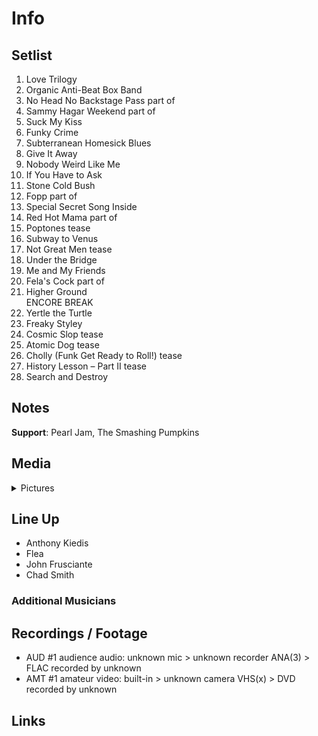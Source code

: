# Info

## Setlist

1. Love Trilogy
2. Organic Anti-Beat Box Band
3. No Head No Backstage Pass part of
4. Sammy Hagar Weekend part of
5. Suck My Kiss
6. Funky Crime
7. Subterranean Homesick Blues
8. Give It Away
9. Nobody Weird Like Me
10. If You Have to Ask
11. Stone Cold Bush
12. Fopp part of
13. Special Secret Song Inside
14. Red Hot Mama part of
15. Poptones tease
16. Subway to Venus
17. Not Great Men tease
18. Under the Bridge
19. Me and My Friends
20. Fela's Cock part of
21. Higher Ground
<br> ENCORE BREAK
22. Yertle the Turtle
23. Freaky Styley
24. Cosmic Slop tease
25. Atomic Dog tease
26. Cholly (Funk Get Ready to Roll!) tease
27. History Lesson – Part II tease
28. Search and Destroy

## Notes

**Support**: Pearl Jam, The Smashing Pumpkins

## Media 

<details>
  <summary>Pictures</summary>
  <!--<img alt="Setlist" title="Setlist" src="_.jpg" height="200" />
  <img alt="Flyer" title="Flyer" src="_.jpg" height="200" />
  <img alt="Clipper" title="Clipper" src="_.jpg" height="200" />
  <img alt="Ticket" title="Ticket" src="_.jpg" height="200" />
  -->
</details>

## Line Up

* Anthony Kiedis
* Flea
* John Frusciante
* Chad Smith

### Additional Musicians

## Recordings / Footage

* AUD #1 audience audio: unknown mic > unknown recorder ANA(3) > FLAC recorded by unknown
* AMT #1 amateur video: built-in > unknown camera VHS(x) > DVD recorded by unknown

## Links
